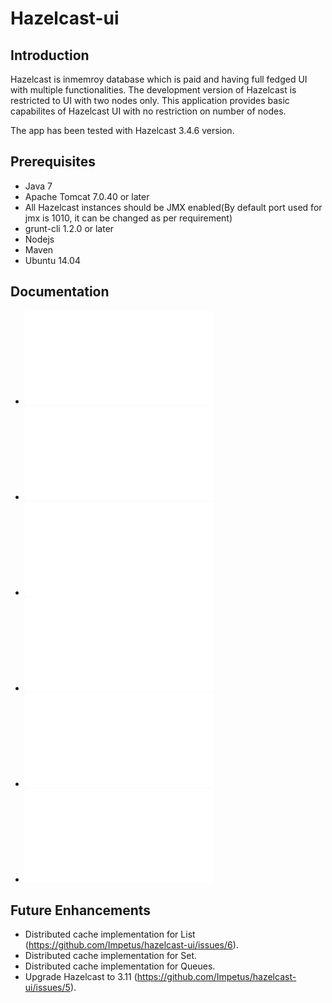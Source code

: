 # Hazelcast-ui

## Introduction

Hazelcast is inmemroy database which is paid and having full fedged UI with multiple functionalities. The development version of Hazelcast is restricted to UI with two nodes only. This application provides basic capabilites of Hazelcast UI with no restriction on number of nodes.

The app has been tested with Hazelcast 3.4.6 version.

## Prerequisites
- Java 7
- Apache Tomcat 7.0.40 or later
- All Hazelcast instances should be JMX enabled(By default port used for jmx is 1010, it can be changed as per requirement)
- grunt-cli 1.2.0 or later
- Nodejs
- Maven
- Ubuntu 14.04

## Documentation

* ![How it works](how_it_works.md)
* ![Features](features.md)
* ![Starting Hazelcast Cluster](starting_hazelcast.md)
* ![Building and Deploying](building_deploying.md)
* ![Example](example.md)
* ![Troubleshooting](troubleshooting.md)

## Future Enhancements

* Distributed cache implementation for List (https://github.com/Impetus/hazelcast-ui/issues/6).
* Distributed cache implementation for Set.
* Distributed cache implementation for Queues.
* Upgrade Hazelcast to 3.11 (https://github.com/Impetus/hazelcast-ui/issues/5).
